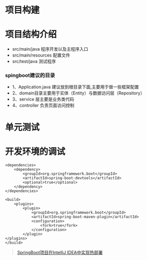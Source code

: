 # 项目构建

# 项目结构介绍
- src/main/java 程序开发以及主程序入口
- src/main/resources 配置文件
- src/test/java 测试程序
### spingboot建议的目录
- 1、Application.java 建议放到根目录下面,主要用于做一些框架配置
- 2、domain目录主要用于实体（Entity）与数据访问层（Repository）
- 3、service 层主要是业务类代码
- 4、controller 负责页面访问控制

# 单元测试

# 开发环境的调试
```
<dependencies>
    <dependency>
        <groupId>org.springframework.boot</groupId>
        <artifactId>spring-boot-devtools</artifactId>
        <optional>true</optional>
    </dependency>
</dependencies>

<build>
    <plugins>
        <plugin>
            <groupId>org.springframework.boot</groupId>
            <artifactId>spring-boot-maven-plugin</artifactId>
            <configuration>
                <fork>true</fork>
            </configuration>
        </plugin>
</plugins>
</build>
```
> [SpringBoot项目在IntelliJ IDEA中实现热部署](http://www.cnblogs.com/winner-0715/p/6666579.html)